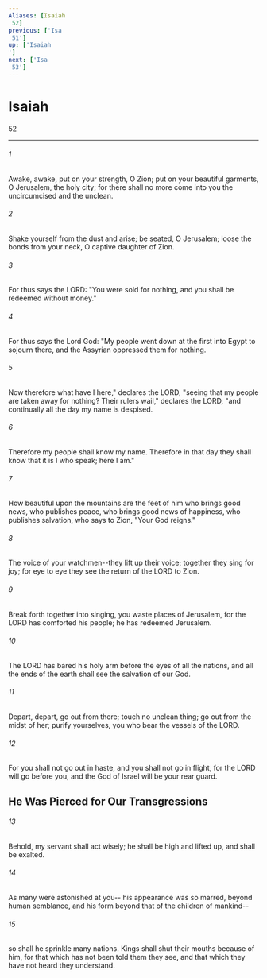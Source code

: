 ```yaml
---
Aliases: [Isaiah 52]
previous: ['Isa 51']
up: ['Isaiah']
next: ['Isa 53']
---
```

# Isaiah 52

***
 

###### 1 
Awake, awake,  put on your strength, O Zion;  put on your beautiful garments,  O Jerusalem, the holy city;  for there shall no more come into you  the uncircumcised and the unclean.   

###### 2 
Shake yourself from the dust and arise;  be seated, O Jerusalem;  loose the bonds from your neck,  O captive daughter of Zion.  

###### 3 
For thus says the LORD: "You were sold for nothing, and you shall be redeemed without money."  

###### 4 
For thus says the Lord God: "My people went down at the first into Egypt to sojourn there, and the Assyrian oppressed them for nothing.  

###### 5 
Now therefore what have I here," declares the LORD, "seeing that my people are taken away for nothing? Their rulers wail," declares the LORD, "and continually all the day my name is despised.  

###### 6 
Therefore my people shall know my name. Therefore in that day they shall know that it is I who speak; here I am."  

###### 7 
How beautiful upon the mountains  are the feet of him who brings good news,  who publishes peace, who brings good news of happiness,  who publishes salvation,  who says to Zion, "Your God reigns."   

###### 8 
The voice of your watchmen--they lift up their voice;  together they sing for joy;  for eye to eye they see  the return of the LORD to Zion.   

###### 9 
Break forth together into singing,  you waste places of Jerusalem,  for the LORD has comforted his people;  he has redeemed Jerusalem.   

###### 10 
The LORD has bared his holy arm  before the eyes of all the nations,  and all the ends of the earth shall see  the salvation of our God.  

###### 11 
Depart, depart, go out from there;  touch no unclean thing;  go out from the midst of her; purify yourselves,  you who bear the vessels of the LORD.   

###### 12 
For you shall not go out in haste,  and you shall not go in flight,  for the LORD will go before you,  and the God of Israel will be your rear guard.  ## He Was Pierced for Our Transgressions  

###### 13 
Behold, my servant shall act wisely;  he shall be high and lifted up,  and shall be exalted.   

###### 14 
As many were astonished at you--  his appearance was so marred, beyond human semblance,  and his form beyond that of the children of mankind--   

###### 15 
so shall he sprinkle many nations.  Kings shall shut their mouths because of him,  for that which has not been told them they see,  and that which they have not heard they understand.
